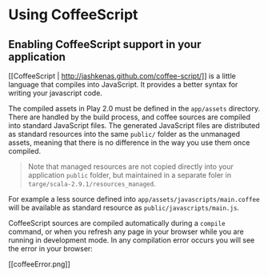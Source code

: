 # Using CoffeeScript

## Enabling CoffeeScript support in your application

[[CoffeeScript | http://jashkenas.github.com/coffee-script/]] is a little language that compiles into JavaScript. It provides a better syntax for writing your javascript code.

The compiled assets in Play 2.0 must be defined in the `app/assets` directory. There are handled by the build process, and coffee sources are compiled into standard JavaScript files. The generated JavaScript files are distributed as standard resources into the same `public/` folder as the unmanaged assets, meaning that there is no difference in the way you use them once compiled.

> Note that managed resources are not copied directly into your application `public` folder, but maintained in a separate foler in `targe/scala-2.9.1/resources_managed`.

For example a less source defined into `app/assets/javascripts/main.coffee` will be available as standard resource as `public/javascripts/main.js`.

CoffeeScript sources are compiled automatically during a `compile` command, or when you refresh any page in your browser while you are running in development mode. In any compilation error occurs you will see the error in your browser:

[[coffeeError.png]]